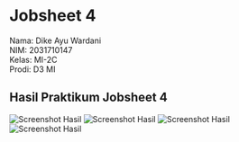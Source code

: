# Jobsheet 4

Nama: Dike Ayu Wardani <br/>
NIM: 2031710147 <br/>
Kelas: MI-2C <br/>
Prodi: D3 MI <br/>

## Hasil Praktikum Jobsheet 4
![Screenshot Hasil](img/1_hasil.jpg)
![Screenshot Hasil](img/2_hasil.jpg)
![Screenshot Hasil](img/3_hasil.jpg)
![Screenshot Hasil](img/4_hasil.jpg)
